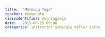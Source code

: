 ```yaml
---
title:  "Morning Yoga"
teacher: benvenuto
classidentifier: morningyoga
date:   2015-08-25 09:00
categories: instructor schedule miller intro
---
```

